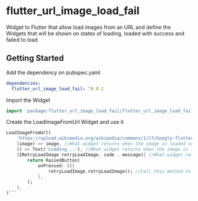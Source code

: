 # flutter_url_image_load_fail

Widget to Flutter that allow load images from an URL and define the Widgets that will be shown on states of loading, loaded with success and failed to load

## Getting Started

Add the dependency on pubspec.yaml
```yaml
dependencies:
  flutter_url_image_load_fail: ^0.0.1
```

Import the Widget
```dart
import 'package:flutter_url_image_load_fail/flutter_url_image_load_fail.dart';
```

Create the LoadImageFromUrl Widget and use it
```dart
LoadImageFromUrl(
    'https://upload.wikimedia.org/wikipedia/commons/1/17/Google-flutter-logo.png', //Image URL to load
    (image) => image, //What widget returns when the image is loaded successfully
    () => Text('Loading...'), //What widget returns when the image is loading
    (IRetryLoadImage retryLoadImage, code , message){ //What widget returns when the image failed to load
        return RaisedButton(
            onPressed: (){
                retryLoadImage.retryLoadImage(); //Call this method to retry load the image when it failed to load
            },
        );
    },
)```
